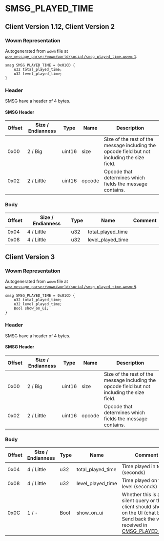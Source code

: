 # SMSG_PLAYED_TIME

## Client Version 1.12, Client Version 2

### Wowm Representation

Autogenerated from `wowm` file at [`wow_message_parser/wowm/world/social/smsg_played_time.wowm:1`](https://github.com/gtker/wow_messages/tree/main/wow_message_parser/wowm/world/social/smsg_played_time.wowm#L1).
```rust,ignore
smsg SMSG_PLAYED_TIME = 0x01CD {
    u32 total_played_time;
    u32 level_played_time;
}
```
### Header

SMSG have a header of 4 bytes.

#### SMSG Header

| Offset | Size / Endianness | Type   | Name   | Description |
| ------ | ----------------- | ------ | ------ | ----------- |
| 0x00   | 2 / Big           | uint16 | size   | Size of the rest of the message including the opcode field but not including the size field.|
| 0x02   | 2 / Little        | uint16 | opcode | Opcode that determines which fields the message contains.|

### Body

| Offset | Size / Endianness | Type | Name | Comment |
| ------ | ----------------- | ---- | ---- | ------- |
| 0x04 | 4 / Little | u32 | total_played_time |  |
| 0x08 | 4 / Little | u32 | level_played_time |  |

## Client Version 3

### Wowm Representation

Autogenerated from `wowm` file at [`wow_message_parser/wowm/world/social/smsg_played_time.wowm:9`](https://github.com/gtker/wow_messages/tree/main/wow_message_parser/wowm/world/social/smsg_played_time.wowm#L9).
```rust,ignore
smsg SMSG_PLAYED_TIME = 0x01CD {
    u32 total_played_time;
    u32 level_played_time;
    Bool show_on_ui;
}
```
### Header

SMSG have a header of 4 bytes.

#### SMSG Header

| Offset | Size / Endianness | Type   | Name   | Description |
| ------ | ----------------- | ------ | ------ | ----------- |
| 0x00   | 2 / Big           | uint16 | size   | Size of the rest of the message including the opcode field but not including the size field.|
| 0x02   | 2 / Little        | uint16 | opcode | Opcode that determines which fields the message contains.|

### Body

| Offset | Size / Endianness | Type | Name | Comment |
| ------ | ----------------- | ---- | ---- | ------- |
| 0x04 | 4 / Little | u32 | total_played_time | Time played in total (seconds) |
| 0x08 | 4 / Little | u32 | level_played_time | Time played on this level (seconds) |
| 0x0C | 1 / - | Bool | show_on_ui | Whether this is a silent query or the client should show it on the UI (chat box).<br/>Send back the value received in [CMSG_PLAYED_TIME](./cmsg_played_time.md) |


